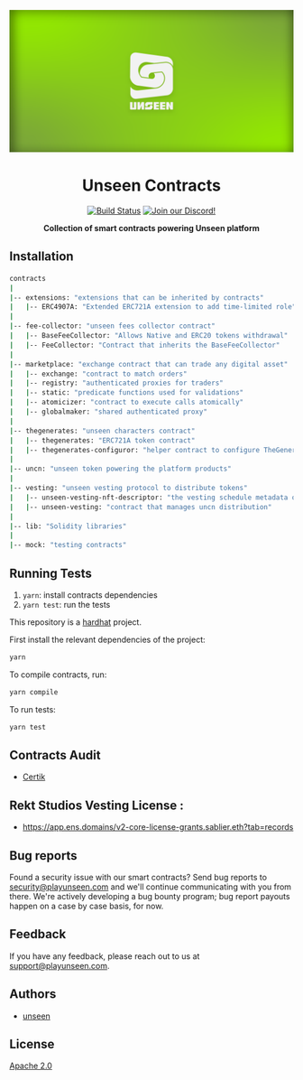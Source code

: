 ![Unseen](img/Unseen-banner.png)
<br />

<h1 align="center">Unseen Contracts</h1>
<p align="center">
<a href="https://github.com/Rektstudios/unseen-audits/actions"><img alt="Build Status" src="https://github.com/Rektstudios/unseen-audits/actions/workflows/tests.yml/badge.svg"/></a>
<a href="https://discord.gg/playunseen"><img alt="Join our Discord!" src="https://img.shields.io/discord/1245267126089154671.svg?color=7289da&label=discord&logo=discord&style=flat"/></a>
</p>
<p align="center"><strong>Collection of smart contracts powering Unseen platform</strong></p>

## Installation

```bash
contracts
|
|-- extensions: "extensions that can be inherited by contracts"
|   |-- ERC4907A: "Extended ERC721A extension to add time-limited role"
|
|-- fee-collector: "unseen fees collector contract"
|   |-- BaseFeeCollector: "Allows Native and ERC20 tokens withdrawal"
|   |-- FeeCollector: "Contract that inherits the BaseFeeCollector"
|
|-- marketplace: "exchange contract that can trade any digital asset"
|   |-- exchange: "contract to match orders"
|   |-- registry: "authenticated proxies for traders"
|   |-- static: "predicate functions used for validations"
|   |-- atomicizer: "contract to execute calls atomically"
|   |-- globalmaker: "shared authenticated proxy"
|
|-- thegenerates: "unseen characters contract"
|   |-- thegenerates: "ERC721A token contract"
|   |-- thegenerates-configuror: "helper contract to configure TheGenerates parameters"
|
|-- uncn: "unseen token powering the platform products"
|
|-- vesting: "unseen vesting protocol to distribute tokens"
|   |-- unseen-vesting-nft-descriptor: "the vesting schedule metadata onchain"
|   |-- unseen-vesting: "contract that manages uncn distribution"
|
|-- lib: "Solidity libraries"
|
|-- mock: "testing contracts"
```

## Running Tests

1. `yarn`: install contracts dependencies
2. `yarn test`: run the tests

This repository is a [hardhat](https://github.com/NomicFoundation/hardhat/tree/main) project.

First install the relevant dependencies of the project:

```bash
yarn
```

To compile contracts, run:

```bash
yarn compile
```

To run tests:

```bash
yarn test
```

## Contracts Audit

- [Certik](audit-reports/certik.pdf)

## Rekt Studios Vesting License :
- https://app.ens.domains/v2-core-license-grants.sablier.eth?tab=records

## Bug reports

Found a security issue with our smart contracts? Send bug reports to security@playunseen.com and we'll continue communicating with you from there. We're actively developing a bug bounty program; bug report payouts happen on a case by case basis, for now.

## Feedback

If you have any feedback, please reach out to us at support@playunseen.com.

## Authors

- [unseen](https://playunseen.com)

## License

[Apache 2.0](https://www.apache.org/licenses/LICENSE-2.0.txt)